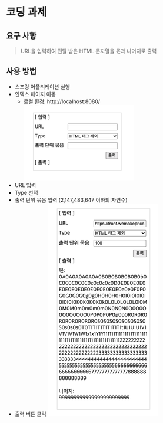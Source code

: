 # 코딩 과제

## 요구 사항
> URL을 입력하여 전달 받은 HTML 문자열을 몫과 나머지로 출력

## 사용 방법
- 스프링 어플리케이션 실행
- 인덱스 페이지 이동
  - 로컬 환경: http://localhost:8080/
    <img src="img/view.png" width="300">
- URL 입력
- Type 선택
- 출력 단위 묶음 입력 (2,147,483,647 이하의 자연수)
- 출력 버튼 클릭
  <img src="img/view2.png" width="300">